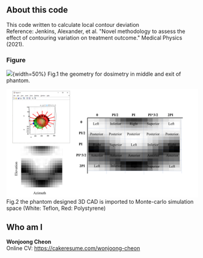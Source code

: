 ## About this code  
This code written to calculate local contour deviation  
Reference: Jenkins, Alexander, et al. "Novel methodology to assess the effect of contouring variation on treatment outcome." Medical Physics (2021).  


### Figure    
<img src = https://github.com/wjcheon/LocalContourDeviation_Matlab/blob/master/Local%20contour%20deviation/figure1.PNG />{width=50%}
Fig.1 the geometry for dosimetry in middle and exit of phantom.   
  
  
<img src = https://github.com/wjcheon/LocalContourDeviation_Matlab/blob/master/Local%20contour%20deviation/figure2.PNG />
Fig.2 the phantom designed 3D CAD is imported to Monte-carlo simulation space (White: Teflon, Red: Polystyrene)  


## Who am I 
**Wonjoong Cheon**  
Online CV: https://cakeresume.com/wonjoong-cheon
